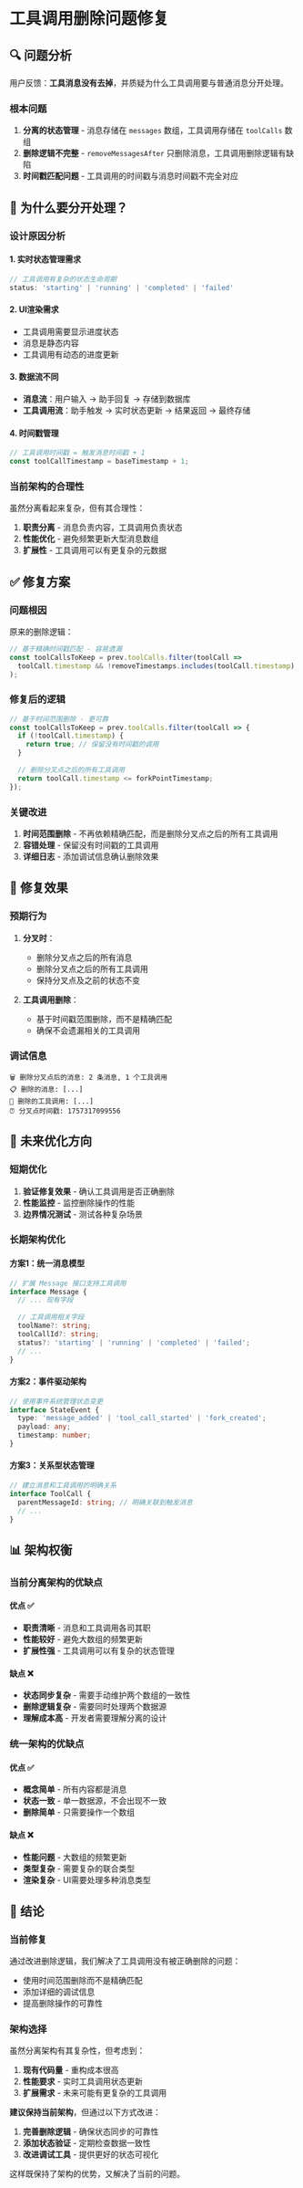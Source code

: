 # 工具调用删除问题修复

## 🔍 问题分析

用户反馈：**工具消息没有去掉**，并质疑为什么工具调用要与普通消息分开处理。

### 根本问题
1. **分离的状态管理** - 消息存储在 `messages` 数组，工具调用存储在 `toolCalls` 数组
2. **删除逻辑不完整** - `removeMessagesAfter` 只删除消息，工具调用删除逻辑有缺陷
3. **时间戳匹配问题** - 工具调用的时间戳与消息时间戳不完全对应

## 🤔 为什么要分开处理？

### 设计原因分析

#### 1. **实时状态管理需求**
```typescript
// 工具调用有复杂的状态生命周期
status: 'starting' | 'running' | 'completed' | 'failed'
```

#### 2. **UI渲染需求**
- 工具调用需要显示进度状态
- 消息是静态内容
- 工具调用有动态的进度更新

#### 3. **数据流不同**
- **消息流**：用户输入 → 助手回复 → 存储到数据库
- **工具调用流**：助手触发 → 实时状态更新 → 结果返回 → 最终存储

#### 4. **时间戳管理**
```typescript
// 工具调用时间戳 = 触发消息时间戳 + 1
const toolCallTimestamp = baseTimestamp + 1;
```

### 当前架构的合理性

虽然分离看起来复杂，但有其合理性：

1. **职责分离** - 消息负责内容，工具调用负责状态
2. **性能优化** - 避免频繁更新大型消息数组
3. **扩展性** - 工具调用可以有更复杂的元数据

## ✅ 修复方案

### 问题根因
原来的删除逻辑：
```typescript
// 基于精确时间戳匹配 - 容易遗漏
const toolCallsToKeep = prev.toolCalls.filter(toolCall => 
  toolCall.timestamp && !removeTimestamps.includes(toolCall.timestamp)
);
```

### 修复后的逻辑
```typescript
// 基于时间范围删除 - 更可靠
const toolCallsToKeep = prev.toolCalls.filter(toolCall => {
  if (!toolCall.timestamp) {
    return true; // 保留没有时间戳的调用
  }
  
  // 删除分叉点之后的所有工具调用
  return toolCall.timestamp <= forkPointTimestamp;
});
```

### 关键改进

1. **时间范围删除** - 不再依赖精确匹配，而是删除分叉点之后的所有工具调用
2. **容错处理** - 保留没有时间戳的工具调用
3. **详细日志** - 添加调试信息确认删除效果

## 🎯 修复效果

### 预期行为
1. **分叉时**：
   - 删除分叉点之后的所有消息
   - 删除分叉点之后的所有工具调用
   - 保持分叉点及之前的状态不变

2. **工具调用删除**：
   - 基于时间戳范围删除，而不是精确匹配
   - 确保不会遗漏相关的工具调用

### 调试信息
```
🗑️ 删除分叉点后的消息: 2 条消息, 1 个工具调用
📋 删除的消息: [...]
🔧 删除的工具调用: [...]
⏰ 分叉点时间戳: 1757317099556
```

## 🔄 未来优化方向

### 短期优化
1. **验证修复效果** - 确认工具调用是否正确删除
2. **性能监控** - 监控删除操作的性能
3. **边界情况测试** - 测试各种复杂场景

### 长期架构优化

#### 方案1：统一消息模型
```typescript
// 扩展 Message 接口支持工具调用
interface Message {
  // ... 现有字段
  
  // 工具调用相关字段
  toolName?: string;
  toolCallId?: string;
  status?: 'starting' | 'running' | 'completed' | 'failed';
  // ...
}
```

#### 方案2：事件驱动架构
```typescript
// 使用事件系统管理状态变更
interface StateEvent {
  type: 'message_added' | 'tool_call_started' | 'fork_created';
  payload: any;
  timestamp: number;
}
```

#### 方案3：关系型状态管理
```typescript
// 建立消息和工具调用的明确关系
interface ToolCall {
  parentMessageId: string; // 明确关联到触发消息
  // ...
}
```

## 📊 架构权衡

### 当前分离架构的优缺点

#### 优点 ✅
- **职责清晰** - 消息和工具调用各司其职
- **性能较好** - 避免大数组的频繁更新
- **扩展性强** - 工具调用可以有复杂的状态管理

#### 缺点 ❌
- **状态同步复杂** - 需要手动维护两个数组的一致性
- **删除逻辑复杂** - 需要同时处理两个数据源
- **理解成本高** - 开发者需要理解分离的设计

### 统一架构的优缺点

#### 优点 ✅
- **概念简单** - 所有内容都是消息
- **状态一致** - 单一数据源，不会出现不一致
- **删除简单** - 只需要操作一个数组

#### 缺点 ❌
- **性能问题** - 大数组的频繁更新
- **类型复杂** - 需要复杂的联合类型
- **渲染复杂** - UI需要处理多种消息类型

## 🎉 结论

### 当前修复
通过改进删除逻辑，我们解决了工具调用没有被正确删除的问题：
- 使用时间范围删除而不是精确匹配
- 添加详细的调试信息
- 提高删除操作的可靠性

### 架构选择
虽然分离架构有其复杂性，但考虑到：
1. **现有代码量** - 重构成本很高
2. **性能要求** - 实时工具调用状态更新
3. **扩展需求** - 未来可能有更复杂的工具调用

**建议保持当前架构**，但通过以下方式改进：
1. **完善删除逻辑** - 确保状态同步的可靠性
2. **添加状态验证** - 定期检查数据一致性
3. **改进调试工具** - 提供更好的状态可视化

这样既保持了架构的优势，又解决了当前的问题。
